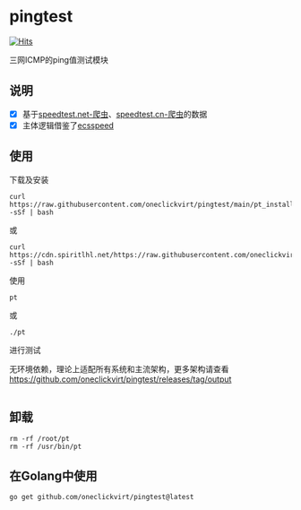 # pingtest

[![Hits](https://hits.seeyoufarm.com/api/count/incr/badge.svg?url=https%3A%2F%2Fgithub.com%2Foneclickvirt%2Fpingtest&count_bg=%232EFFF8&title_bg=%23555555&icon=&icon_color=%23E7E7E7&title=hits&edge_flat=false)](https://www.spiritlhl.net)

三网ICMP的ping值测试模块

## 说明

- [x] 基于[speedtest.net-爬虫](https://github.com/spiritLHLS/speedtest.net-CN-ID)、[speedtest.cn-爬虫](https://github.com/spiritLHLS/speedtest.cn-CN-ID)的数据
- [x] 主体逻辑借鉴了[ecsspeed](https://github.com/spiritLHLS/ecsspeed)

## 使用

下载及安装

```
curl https://raw.githubusercontent.com/oneclickvirt/pingtest/main/pt_install.sh -sSf | bash
```

或

```
curl https://cdn.spiritlhl.net/https://raw.githubusercontent.com/oneclickvirt/pingtest/main/pt_install.sh -sSf | bash
```

使用

```
pt
```

或

```
./pt
```

进行测试

无环境依赖，理论上适配所有系统和主流架构，更多架构请查看 https://github.com/oneclickvirt/pingtest/releases/tag/output

```

```

## 卸载

```
rm -rf /root/pt
rm -rf /usr/bin/pt
```

## 在Golang中使用

```
go get github.com/oneclickvirt/pingtest@latest
```